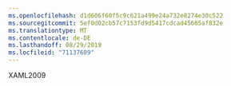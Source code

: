 ```yaml
---
ms.openlocfilehash: d1d606f60f5c9c621a499e24a732e8274e30c522
ms.sourcegitcommit: 5ef0d02cb57c7153fd9d5417cdcad45665af832e
ms.translationtype: MT
ms.contentlocale: de-DE
ms.lasthandoff: 08/29/2019
ms.locfileid: "71137609"
---
```

XAML2009